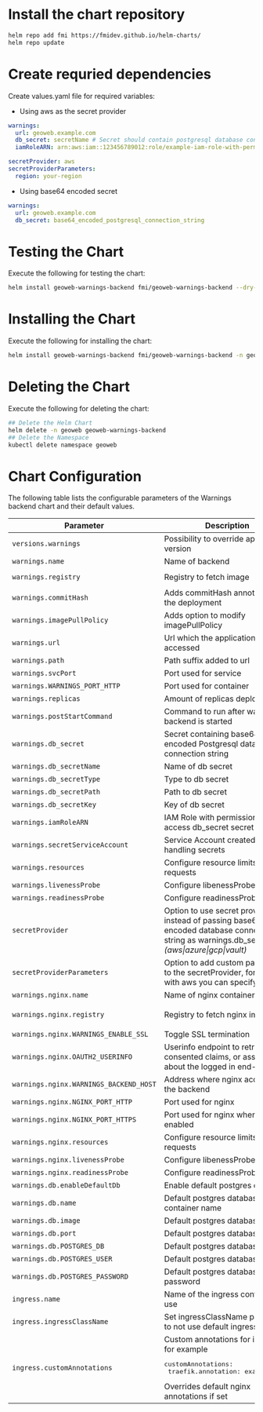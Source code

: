 # Install the chart repository

```bash
helm repo add fmi https://fmidev.github.io/helm-charts/
helm repo update
```

# Create requried dependencies

Create values.yaml file for required variables:
* Using aws as the secret provider
```yaml
warnings: 
  url: geoweb.example.com
  db_secret: secretName # Secret should contain postgresql database connection string
  iamRoleARN: arn:aws:iam::123456789012:role/example-iam-role-with-permissions-to-secret

secretProvider: aws
secretProviderParameters:
  region: your-region
```

* Using base64 encoded secret
```yaml
warnings:
  url: geoweb.example.com
  db_secret: base64_encoded_postgresql_connection_string
```

# Testing the Chart
Execute the following for testing the chart:

```bash
helm install geoweb-warnings-backend fmi/geoweb-warnings-backend --dry-run --debug -n geoweb --values=./values.yaml
```

# Installing the Chart

Execute the following for installing the chart:

```bash
helm install geoweb-warnings-backend fmi/geoweb-warnings-backend -n geoweb --values=./values.yaml
```

# Deleting the Chart
Execute the following for deleting the chart:

```bash
## Delete the Helm Chart
helm delete -n geoweb geoweb-warnings-backend
## Delete the Namespace
kubectl delete namespace geoweb
```

# Chart Configuration
The following table lists the configurable parameters of the Warnings backend chart and their default values.

| Parameter | Description | Default |
| - | - | - |
| `versions.warnings` | Possibility to override application version | `0.2.0` |
| `warnings.name` | Name of backend | `warnings` |
| `warnings.registry` | Registry to fetch image | `registry.gitlab.com/opengeoweb/backend-services/warnings-backend` |
| `warnings.commitHash` | Adds commitHash annotation to the deployment | |
| `warnings.imagePullPolicy` | Adds option to modify imagePullPolicy | |
| `warnings.url` | Url which the application can be accessed | |
| `warnings.path` | Path suffix added to url | `/warnings/(.*)` |
| `warnings.svcPort` | Port used for service | `80` |
| `warnings.WARNINGS_PORT_HTTP` | Port used for container | `8080` |
| `warnings.replicas` | Amount of replicas deployed | `1` |
| `warnings.postStartCommand` | Command to run after warnings-backend is started | `bin/admin.sh` |
| `warnings.db_secret` | Secret containing base64 encoded Postgresql database connection string | |
| `warnings.db_secretName` | Name of db secret | `warnings-db` |
| `warnings.db_secretType` | Type to db secret | `secretsmanager` |
| `warnings.db_secretPath` | Path to db secret | |
| `warnings.db_secretKey` | Key of db secret | |
| `warnings.iamRoleARN` | IAM Role with permissions to access db_secret secret | |
| `warnings.secretServiceAccount` | Service Account created for handling secrets | `warnings-service-account` |
| `warnings.resources` | Configure resource limits & requests | see defaults from `values.yaml` |
| `warnings.livenessProbe` | Configure libenessProbe | see defaults from `values.yaml` |
| `warnings.readinessProbe` | Configure readinessProbe | see defaults from `values.yaml` |
| `secretProvider` | Option to use secret provider instead of passing base64 encoded database connection string as warnings.db_secret *(aws\|azure\|gcp\|vault)* | |
| `secretProviderParameters` | Option to add custom parameters to the secretProvider, for example with aws you can specify region | |
| `warnings.nginx.name` | Name of nginx container | `nginx` |
| `warnings.nginx.registry` | Registry to fetch nginx image | `registry.gitlab.com/opengeoweb/backend-services/warnings-backend/nginx-warnings-backend` |
| `warnings.nginx.WARNINGS_ENABLE_SSL` | Toggle SSL termination | `"FALSE"` |
| `warnings.nginx.OAUTH2_USERINFO` | Userinfo endpoint to retrieve consented claims, or assertions, about the logged in end-user | - |
| `warnings.nginx.WARNINGS_BACKEND_HOST` | Address where nginx accesses the backend | `0.0.0.0:8080` |
| `warnings.nginx.NGINX_PORT_HTTP` | Port used for nginx | `80` |
| `warnings.nginx.NGINX_PORT_HTTPS` | Port used for nginx when SSL is enabled | `443` |
| `warnings.nginx.resources` | Configure resource limits & requests | see defaults from `values.yaml` |
| `warnings.nginx.livenessProbe` | Configure libenessProbe | see defaults from `values.yaml` |
| `warnings.nginx.readinessProbe` | Configure readinessProbe | see defaults from `values.yaml` |
| `warnings.db.enableDefaultDb` | Enable default postgres database | `true` |
| `warnings.db.name` | Default postgres database container name | `postgres` |
| `warnings.db.image` | Default postgres database image | `postgres` |
| `warnings.db.port` | Default postgres database port | `5432` |
| `warnings.db.POSTGRES_DB` | Default postgres database name | `warnings` |
| `warnings.db.POSTGRES_USER` | Default postgres database user | `postgres` |
| `warnings.db.POSTGRES_PASSWORD` | Default postgres database password | `postgres` |
| `ingress.name` | Name of the ingress controller in use | `nginx-ingress-controller` |
| `ingress.ingressClassName` | Set ingressClassName parameter to not use default ingressClass | `nginx` |
| `ingress.customAnnotations` | Custom annotations for ingress, for example <pre>customAnnotations:<br>  traefik.annotation: exampleValue</pre> Overrides default nginx annotations if set | |